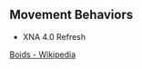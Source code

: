 Movement Behaviors
------------------
* XNA 4.0 Refresh

[Boids - Wikipedia](http://en.wikipedia.org/wiki/Boids)